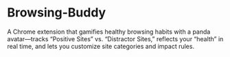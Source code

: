 # Browsing-Buddy
A Chrome extension that gamifies healthy browsing habits with a panda avatar—tracks “Positive Sites” vs. “Distractor Sites,” reflects your “health” in real time, and lets you customize site categories and impact rules.
